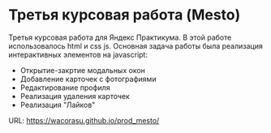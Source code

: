 # Третья курсовая работа (Mesto)
Третья курсовая работа для Яндекс Практикума. В этой работе использовалось html и css js. Основная задача работы была реализация интерактивных элементов на javascript:
* Открытие-закртие модальных окон
* Добавление карточек с фотографиями
* Редактирование профиля
* Реализация удаления карточек
* Реализация "Лайков"

URL: https://wacorasu.github.io/prod_mesto/
